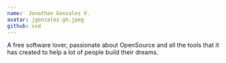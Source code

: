 ```yaml
---
name:  Jonathan Gonzalez V.
avatar: jgonzalez-gh.jpeg
github: sxd
---
```


A free software lover, passionate about OpenSource and all the tools that
it has created to help a lot of people build their dreams.
